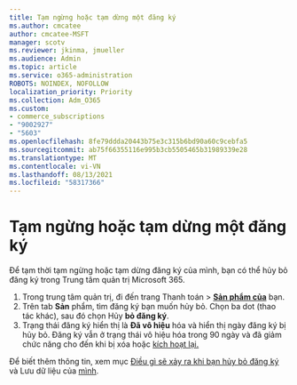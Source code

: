 ```yaml
---
title: Tạm ngừng hoặc tạm dừng một đăng ký
ms.author: cmcatee
author: cmcatee-MSFT
manager: scotv
ms.reviewer: jkinma, jmueller
ms.audience: Admin
ms.topic: article
ms.service: o365-administration
ROBOTS: NOINDEX, NOFOLLOW
localization_priority: Priority
ms.collection: Adm_O365
ms.custom:
- commerce_subscriptions
- "9002927"
- "5603"
ms.openlocfilehash: 8fe79ddda20443b75e3c315b6bd90a60c9cebfa5
ms.sourcegitcommit: ab75f66355116e995b3cb5505465b31989339e28
ms.translationtype: MT
ms.contentlocale: vi-VN
ms.lasthandoff: 08/13/2021
ms.locfileid: "58317366"
---
```

# <a name="suspend-or-pause-a-subscription"></a>Tạm ngừng hoặc tạm dừng một đăng ký

Để tạm thời tạm ngừng hoặc tạm dừng đăng ký của mình, bạn có thể hủy bỏ đăng ký trong Trung tâm quản trị Microsoft 365.

1. Trong trung tâm quản trị, đi đến trang Thanh toán  >  **[Sản phẩm của](https://go.microsoft.com/fwlink/p/?linkid=842054)** bạn.
2. Trên tab **Sản** phẩm, tìm đăng ký bạn muốn hủy bỏ. Chọn ba dot (thao tác khác), sau đó chọn Hủy **bỏ đăng ký**.
3. Trạng thái đăng ký hiển thị là **Đã vô hiệu** hóa và hiển thị ngày đăng ký bị hủy bỏ. Đăng ký vẫn ở trạng thái vô hiệu hóa trong 90 ngày và đã giảm chức năng cho đến khi bị xóa hoặc [kích hoạt lại.](https://docs.microsoft.com/microsoft-365/commerce/subscriptions/reactivate-your-subscription)

Để biết thêm thông tin, xem mục [Điều gì sẽ xảy ra khi bạn hủy bỏ đăng ký](https://docs.microsoft.com/microsoft-365/commerce/subscriptions/cancel-your-subscription#what-happens-when-you-cancel-a-subscription) và Lưu dữ liệu của [mình](https://docs.microsoft.com/microsoft-365/commerce/subscriptions/cancel-your-subscription#save-your-data).
